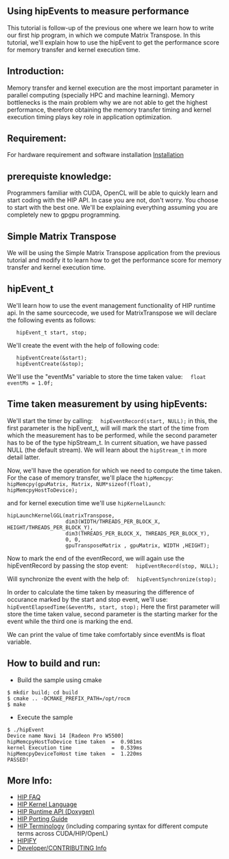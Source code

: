 ## Using hipEvents to measure performance ###

This tutorial is follow-up of the previous one where we learn how to write our first hip program, in which we compute Matrix Transpose. In this tutorial, we'll explain how to use the hipEvent to get the performance score for memory transfer and kernel execution time.

## Introduction:

Memory transfer and kernel execution are the most important parameter in parallel computing (specially HPC and machine learning). Memory bottlenecks is the main problem why we are not able to get the highest performance, therefore obtaining the memory transfer timing and kernel execution timing plays key role in application optimization.

## Requirement:
For hardware requirement and software installation [Installation](https://github.com/ROCm/HIP/blob/develop/docs/how_to_guides/install.md)

## prerequiste knowledge:

Programmers familiar with CUDA, OpenCL will be able to quickly learn and start coding with the HIP API. In case you are not, don't worry. You choose to start with the best one. We'll be explaining everything assuming you are completely new to gpgpu programming.

## Simple Matrix Transpose

We will be using the Simple Matrix Transpose application from the previous tutorial and modify it to learn how to get the performance score for memory transfer and kernel execution time.

## hipEvent_t

We'll learn how to use the event management functionality of HIP runtime api. In the same sourcecode, we used for MatrixTranspose we will declare the following events as follows:

```
   hipEvent_t start, stop;
```

We'll create the event with the help of following code:

```
   hipEventCreate(&start);
   hipEventCreate(&stop);
```

We'll use the "eventMs" variable to store the time taken value:
`  float eventMs = 1.0f;`

## Time taken measurement by using hipEvents:

We'll start the timer by calling:
`  hipEventRecord(start, NULL);`
in this, the first parameter is the hipEvent_t, will will mark the start of the time from which the measurement has to be performed, while the second parameter has to be of the type hipStream_t. In current situation, we have passed NULL (the default stream). We will learn about the `hipStream_t` in more detail latter.

Now, we'll have the operation for which we need to compute the time taken. For the case of memory transfer, we'll place the `hipMemcpy`:
`  hipMemcpy(gpuMatrix, Matrix, NUM*sizeof(float), hipMemcpyHostToDevice);`

and for kernel execution time we'll use `hipKernelLaunch`:
```
hipLaunchKernelGGL(matrixTranspose,
                   dim3(WIDTH/THREADS_PER_BLOCK_X, HEIGHT/THREADS_PER_BLOCK_Y),
                   dim3(THREADS_PER_BLOCK_X, THREADS_PER_BLOCK_Y),
                   0, 0,
                   gpuTransposeMatrix , gpuMatrix, WIDTH ,HEIGHT);
```

Now to mark the end of the eventRecord, we will again use the hipEventRecord by passing the stop event:
`  hipEventRecord(stop, NULL);`

Will synchronize the event with the help of:
`  hipEventSynchronize(stop);`

In order to calculate the time taken by measuring the difference of occurance marked by the start and stop event, we'll use:
`  hipEventElapsedTime(&eventMs, start, stop);`
Here the first parameter will store the time taken value, second parameter is the starting marker for the event while the third one is marking the end.

We can print the value of time take comfortably since eventMs is float variable.

## How to build and run:
- Build the sample using cmake
```
$ mkdir build; cd build
$ cmake .. -DCMAKE_PREFIX_PATH=/opt/rocm
$ make
```
- Execute the sample
```
$ ./hipEvent
Device name Navi 14 [Radeon Pro W5500]
hipMemcpyHostToDevice time taken  =  0.981ms
kernel Execution time             =  0.539ms
hipMemcpyDeviceToHost time taken  =  1.220ms
PASSED!
```

## More Info:
- [HIP FAQ](https://github.com/ROCm/HIP/blob/develop/docs/user_guide/faq.md)
- [HIP Kernel Language](https://github.com/ROCm/HIP/blob/develop/docs/reference/kernel_language.md)
- [HIP Runtime API (Doxygen)](https://rocm.docs.amd.com/projects/HIP/en/latest/doxygen/html/index.html)
- [HIP Porting Guide](https://github.com/ROCm/HIP/blob/develop/docs/user_guide/hip_porting_guide.md)
- [HIP Terminology](https://github.com/ROCm/HIP/blob/develop/docs/reference/terms.md) (including comparing syntax for different compute terms across CUDA/HIP/OpenL)
- [HIPIFY](https://github.com/ROCm/HIPIFY/blob/amd-staging/README.md)
- [Developer/CONTRIBUTING Info](https://github.com/ROCm/HIP/blob/develop/docs/developer_guide/contributing.md)
